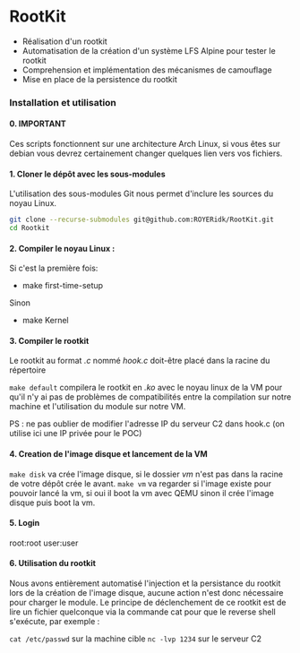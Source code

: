 # RootKit

- Réalisation d'un rootkit
- Automatisation de la création d'un système LFS Alpine pour tester le rootkit
- Comprehension et implémentation des mécanismes de camouflage
- Mise en place de la persistence du rootkit

### Installation et utilisation

#### 0. IMPORTANT
Ces scripts fonctionnent sur une architecture Arch Linux, si vous êtes sur debian vous devrez certainement changer quelques lien vers vos fichiers.

#### 1. Cloner le dépôt avec les sous-modules

L'utilisation des sous-modules Git nous permet d'inclure les sources du noyau Linux.
```bash
git clone --recurse-submodules git@github.com:ROYERidk/RootKit.git
cd Rootkit
```

#### 2. Compiler le noyau Linux :

Si c'est la première fois:
  - make first-time-setup

Sinon
  - make Kernel

#### 3. Compiler le rootkit

Le rootkit au format *.c* nommé *hook.c* doit-être placé dans la racine du répertoire

`make default` compilera le rootkit en *.ko* avec le noyau linux de la VM pour qu'il n'y ai pas de problèmes de compatibilités entre la compilation sur notre machine et l'utilisation du module sur notre VM.

PS : ne pas oublier de modifier l'adresse IP du serveur C2 dans hook.c (on utilise ici une IP privée pour le POC)

#### 4. Creation de l'image disque et lancement de la VM

`make disk` va crée l'image disque, si le dossier *vm* n'est pas dans la racine de votre dépôt crée le avant.
`make vm` va regarder si l'image existe pour pouvoir lancé la vm, si oui il boot la vm avec QEMU sinon il crée l'image disque puis boot la vm.

#### 5. Login

root:root
user:user

#### 6. Utilisation du rootkit

Nous avons entièrement automatisé l'injection et la persistance du rootkit lors de la création de l'image disque, aucune action n'est donc nécessaire pour charger le module.
Le principe de déclenchement de ce rootkit est de lire un fichier quelconque via la commande cat pour que le reverse shell s'exécute, par exemple :

`cat /etc/passwd` sur la machine cible
`nc -lvp 1234` sur le serveur C2
